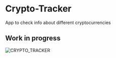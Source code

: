 # Crypto-Tracker
 App to check info about different cryptocurrencies

## Work in progress
![CRYPTO_TRACKER](https://user-images.githubusercontent.com/22214754/140619800-3bbb4ee9-76c4-43b5-a5f9-4ed3d282165f.gif)
